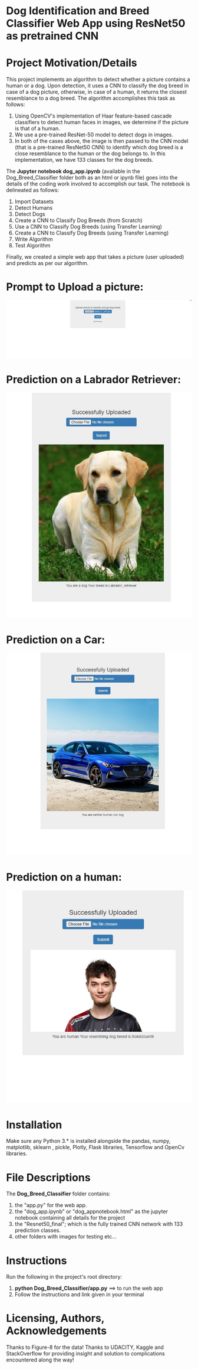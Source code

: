 # Dog Identification and Breed Classifier Web App using ResNet50 as pretrained CNN
# Project Motivation/Details
This project implements an algorithm to detect whether a picture contains a human or a dog. Upon detection, it uses a CNN to classify the dog breed in case of a dog picture, otherwise, in case of a human, it returns the closest resemblance to a dog breed. The algorithm accomplishes this task as follows:
1. Using OpenCV's implementation of Haar feature-based cascade classifiers to detect human faces in images, we determine if the picture is that of a human.
2. We use a pre-trained ResNet-50 model to detect dogs in images.
3. In both of the cases above, the image is then passed to the CNN model (that is a pre-trained ResNet50 CNN) to identify which dog breed is a close resemblance to the human or the dog belongs to. In this implementation, we have 133 classes for the dog breeds.

The **Jupyter notebook dog_app.ipynb** (available in the Dog_Breed_Classifier folder both as an html or ipynb file) goes into the details of the coding work involved to accomplish our task. The notebook is delineated as follows:
1. Import Datasets
2. Detect Humans
3. Detect Dogs
4. Create a CNN to Classify Dog Breeds (from Scratch)
5. Use a CNN to Classify Dog Breeds (using Transfer Learning)
6. Create a CNN to Classify Dog Breeds (using Transfer Learning)
7. Write Algorithm
8. Test Algorithm


Finally, we created a simple web app that takes a picture (user uploaded) and predicts as per our algorithm.

# Prompt to Upload a picture:
![Screenshot 1](Dog_Breed_Classifier/1.jpg)
# Prediction on a Labrador Retriever:
![Screenshot 2](Dog_Breed_Classifier/2.jpg)
# Prediction on a Car:
![Screenshot 3](Dog_Breed_Classifier/3.jpg)
# Prediction on a human:
![Screenshot 4](Dog_Breed_Classifier/4.jpg)

# Installation
Make sure any Python 3.* is installed alongside the pandas, numpy, matplotlib, sklearn , pickle, Plotly, Flask libraries, Tensorflow and OpenCv libraries.


# File Descriptions
The **Dog_Breed_Classifier** folder contains:
1. the "app.py" for the web app.
2. the "dog_app.ipynb" or "dog_appnotebook.html" as the jupyter notebook containing all details for the project
3. the "Resnet50_final"; which is the fully trained CNN network with 133 prediction classes.
4. other folders with images for testing etc...

# Instructions
Run the following in the project's root directory:
1. **python Dog_Breed_Classifier/app.py** ==> to run the web app
2. Follow the instructions and link given in your terminal



# Licensing, Authors, Acknowledgements
Thanks to Figure-8 for the data!
Thanks to UDACITY, Kaggle and StackOverflow for providing insight and solution to complications encountered along the way!

